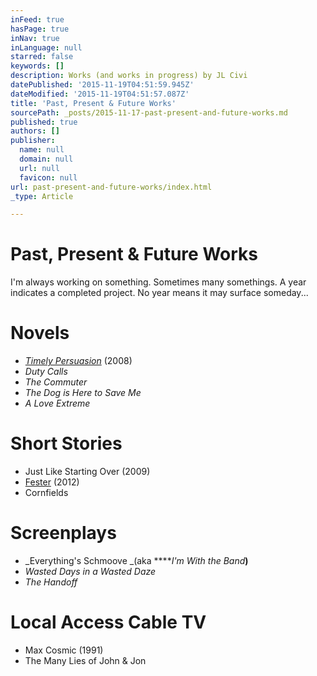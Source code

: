 ```yaml
---
inFeed: true
hasPage: true
inNav: true
inLanguage: null
starred: false
keywords: []
description: Works (and works in progress) by JL Civi
datePublished: '2015-11-19T04:51:59.945Z'
dateModified: '2015-11-19T04:51:57.087Z'
title: 'Past, Present & Future Works'
sourcePath: _posts/2015-11-17-past-present-and-future-works.md
published: true
authors: []
publisher:
  name: null
  domain: null
  url: null
  favicon: null
url: past-present-and-future-works/index.html
_type: Article

---
```

# Past, Present & Future Works

I'm always working on something.  Sometimes many somethings.  A year indicates a completed project. No year means it may surface someday...

# **Novels**

* _[Timely Persuasion][0]_ (2008)
* _Duty Calls_
* _The Commuter_
* _The Dog is Here to Save Me_
* _A Love Extreme_

# **Short Stories**

* Just Like Starting Over (2009)
* [Fester][1] (2012)
* Cornfields

# **Screenplays**

* _Everything's Schmoove _(aka ****_I'm With the Band_**)**
* _Wasted Days in a Wasted Daze_
* _The Handoff_

# **Local Access Cable TV**

* Max Cosmic (1991)
* The Many Lies of John & Jon

[0]: http://www.amazon.com/Timely-Persuasion-Jacob-LaCivita-ebook/dp/B0026ZOVHU/
[1]: http://www.amazon.com/Fester-Jacob-LaCivita-ebook/dp/B00E332OY0